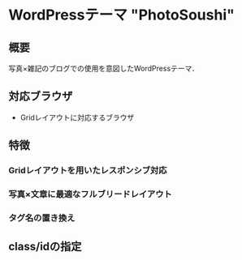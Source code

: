 # WordPressテーマ "PhotoSoushi"



## 概要

写真×雑記のブログでの使用を意図したWordPressテーマ．

## 対応ブラウザ

- Gridレイアウトに対応するブラウザ

## 特徴

### Gridレイアウトを用いたレスポンシブ対応

### 写真×文章に最適なフルブリードレイアウト

### タグ名の置き換え

## class/idの指定

